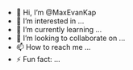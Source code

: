 - 👋 Hi, I’m @MaxEvanKap
- 👀 I’m interested in ...
- 🌱 I’m currently learning ...
- 💞️ I’m looking to collaborate on ...
- 📫 How to reach me ...
- ⚡ Fun fact: ...

<!---
MaxEvanKap/MaxEvanKap is a ✨ special ✨ repository because its `README.md` (this file) appears on your GitHub profile.
You can click the Preview link to take a look at your changes.
--->
